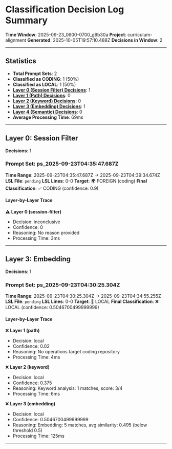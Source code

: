 # Classification Decision Log Summary

**Time Window**: 2025-09-23_0600-0700_g9b30a
**Project**: curriculum-alignment
**Generated**: 2025-10-05T19:57:10.488Z
**Decisions in Window**: 2

---

## Statistics

- **Total Prompt Sets**: 2
- **Classified as CODING**: 1 (50%)
- **Classified as LOCAL**: 1 (50%)
- **[Layer 0 (Session Filter) Decisions](#layer-0-session-filter)**: 1
- **[Layer 1 (Path) Decisions](#layer-1-path)**: 0
- **[Layer 2 (Keyword) Decisions](#layer-2-keyword)**: 0
- **[Layer 3 (Embedding) Decisions](#layer-3-embedding)**: 1
- **[Layer 4 (Semantic) Decisions](#layer-4-semantic)**: 0
- **Average Processing Time**: 69ms

---

## Layer 0: Session Filter

**Decisions**: 1

### Prompt Set: ps_2025-09-23T04:35:47.687Z

**Time Range**: 2025-09-23T04:35:47.687Z → 2025-09-23T04:39:34.674Z
**LSL File**: `pending`
**LSL Lines**: 0-0
**Target**: 🌍 FOREIGN (coding)
**Final Classification**: ✅ CODING (confidence: 0.9)

#### Layer-by-Layer Trace

⚠️ **Layer 0 (session-filter)**
- Decision: inconclusive
- Confidence: 0
- Reasoning: No reason provided
- Processing Time: 3ms

---

## Layer 3: Embedding

**Decisions**: 1

### Prompt Set: ps_2025-09-23T04:30:25.304Z

**Time Range**: 2025-09-23T04:30:25.304Z → 2025-09-23T04:34:55.255Z
**LSL File**: `pending`
**LSL Lines**: 0-0
**Target**: 📍 LOCAL
**Final Classification**: ❌ LOCAL (confidence: 0.5046700499999999)

#### Layer-by-Layer Trace

❌ **Layer 1 (path)**
- Decision: local
- Confidence: 0.02
- Reasoning: No operations target coding repository
- Processing Time: 4ms

❌ **Layer 2 (keyword)**
- Decision: local
- Confidence: 0.375
- Reasoning: Keyword analysis: 1 matches, score: 3/4
- Processing Time: 6ms

❌ **Layer 3 (embedding)**
- Decision: local
- Confidence: 0.5046700499999999
- Reasoning: Embedding: 5 matches, avg similarity: 0.495 (below threshold 0.5)
- Processing Time: 125ms

---

